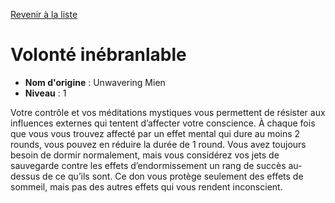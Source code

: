 [Revenir à la liste](list.md)

# Volonté inébranlable

 * **Nom d'origine** : Unwavering Mien
 * **Niveau** : 1


<p>Votre contrôle et vos méditations mystiques vous permettent de résister aux influences externes qui tentent d’affecter votre conscience. À chaque fois que vous vous trouvez affecté par un effet mental qui dure au moins 2 rounds, vous pouvez en réduire la durée de 1 round. Vous avez toujours besoin de dormir normalement, mais vous considérez vos jets de sauvegarde contre les effets d’endormissement un rang de succès au-dessus de ce qu’ils sont. Ce don vous protège seulement des effets de sommeil, mais pas des autres effets qui vous rendent inconscient.</p>